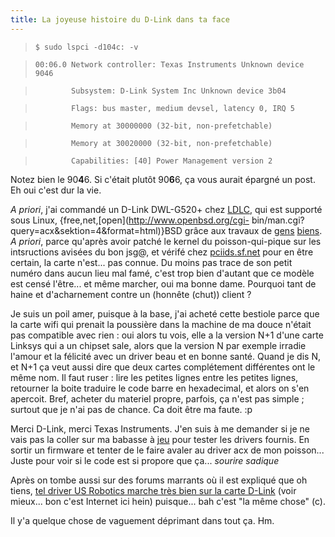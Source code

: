```yaml
---
title: La joyeuse histoire du D-Link dans ta face
---
```


>

>  
>     $ sudo lspci -d104c: -v

>  
>     00:06.0 Network controller: Texas Instruments Unknown device 9046

>  
>             Subsystem: D-Link System Inc Unknown device 3b04

>  
>             Flags: bus master, medium devsel, latency 0, IRQ 5

>  
>             Memory at 30000000 (32-bit, non-prefetchable)

>  
>             Memory at 30020000 (32-bit, non-prefetchable)

>  
>             Capabilities: [40] Power Management version 2

>  
>  

Notez bien le 90**4**6\. Si c'était plutôt 90**6**6, ça vous aurait épargné un
post. Eh oui c'est dur la vie.

_A priori_, j'ai commandé un D-Link DWL-G520+ chez [LDLC](http://www.ldlc.fr),
qui est supporté sous Linux, {free,net,[open](http://www.openbsd.org/cgi-
bin/man.cgi?query=acx&sektion=4&format=html)}BSD grâce aux travaux de
[gens](http://acx100.sf.net) [biens](http://dev.kewl.org). _A priori_, parce
qu'après avoir patché le kernel du poisson-qui-pique sur les intsructions
avisées du bon jsg@, et vérifé chez
[pciids.sf.net](http://pciids.sourceforge.net/) pour en être certain, la carte
n'est... pas connue. Du moins pas trace de son petit numéro dans aucun lieu
mal famé, c'est trop bien d'autant que ce modèle est censé l'être... et même
marcher, oui ma bonne dame. Pourquoi tant de haine et d'acharnement contre un
(honnête (chut)) client ?

Je suis un poil amer, puisque à la base, j'ai acheté cette bestiole parce que
la carte wifi qui prenait la poussière dans la machine de ma douce n'était pas
compatible avec rien : oui alors tu vois, elle a la version N+1 d'une carte
Linksys qui a un chipset sale, alors que la version N par exemple irradie
l'amour et la félicité avec un driver beau et en bonne santé. Quand je dis N,
et N+1 ça veut aussi dire que deux cartes complétement différentes ont le même
nom. Il faut ruser : lire les petites lignes entre les petites lignes,
retourner la boite traduire le code barre en hexadecimal, et alors on s'en
apercoit. Bref, acheter du materiel propre, parfois, ça n'est pas simple ;
surtout que je n'ai pas de chance. Ca doit être ma faute. :p

Merci D-Link, merci Texas Instruments. J'en suis à me demander si je ne vais
pas la coller sur ma babasse à
[jeu](http://www.playonline.com/ff11us/index.shtml) pour tester les drivers
fournis. En sortir un firmware et tenter de le faire avaler au driver acx de
mon poisson... Juste pour voir si le code est si propore que ça... *sourire
sadique*

Après on tombe aussi sur des forums marrants où il est expliqué que oh tiens,
[tel driver US Robotics marche très bien sur la carte
D-Link](http://www.dslreports.com/forum/remark,10224912~mode=flat) (voir
mieux... bon c'est Internet ici hein) puisque... bah c'est "la même chose"
(c).

Il y'a quelque chose de vaguement déprimant dans tout ça. Hm.

